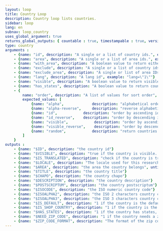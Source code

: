 ```yaml
---
layout: loop
title: Country Loop
description: Country loop lists countries.
sidebar: loop
lang: en
subnav: loop_country
uses_global_argument: true
returns_global_outputs: { countable : true, timestampable : true, versionable : false }
type: country
arguments :
    - {name: "id", description: "A single or a list of country ids.", example: "id=\"2\", id=\"1,4,7\""}
    - {name: "area", description: "A single or a list of area ids.", example: "area=\"10,9\", area: \"500\""}
    - {name: "with_area", description: "A boolean value to return either countries whose area is defined either all the others.", example: "with_area=\"true\""}
    - {name: "exclude", description: "A single or a list of country ids to exclude from the results.", example: "exclude=\"2\", exclude=\"1,4,7\""}
    - {name: "exclude_area", description: "A single or list of area IDs. Countries which belongs to these areas are excluded from the results", example: "exclude_area=\"7\", exclude_area=\"3,102,14\""}
    - {name: "lang", description: "A lang id", example: "lang=\"1\""}
    - {name: "visible", description: "A boolean value to return visible or not visible countries (possible values : yes, no or *).", example: "visible=\"no\"", default: "yes", from_version: "2.3"}
    - {name: "has_states", description: "A boolean value to return countries that have states or not (possible values : yes, no or *).", example: "has_states=\"no\"", default: "*", from_version: "2.3"}
    - {
        name: "order", description: "A list of values for sort order", example: "order=\"alpha_reverse\"", default: "id",
        expected_values: [
            {name: "alpha",             description: "alphabetical order on title"},
            {name: "alpha-reverse",     description: "reverse alphabetical order on title"},
            {name: "id",            description: "order by ascending id"},
            {name: "id_reverse",    description: "order by descending id"},
            {name: "visible",            description: "order by ascending visibility"},
            {name: "visible_reverse",    description: "order by descending visibility"},
            {name: "random",            description: "return countries in pseudo-random order"}
        ]
    }
outputs :
    - {name: "$ID", description: "the country id"}
    - {name: "$VISIBLE", description: "true if the country is visible. False otherwise"}
    - {name: "$IS_TRANSLATED", description: "check if the country is translated"}
    - {name: "$LOCALE", description: "The locale used for this research"}
    - {name: "$AREA", description: "the area the country belongs", until_version: "2.2"}
    - {name: "$TITLE", description: "the country title"}
    - {name: "$CHAPO", description: "the country chapo"}
    - {name: "$DESCRIPTION", description: "the country description"}
    - {name: "$POSTSCRIPTUM", description: "the country postscriptum"}
    - {name: "$ISOCODE", description: "the ISO numeric country code"}
    - {name: "$ISOALPHA2", description: "the ISO 2 characters country code"}
    - {name: "$ISOALPHA3", description: "the ISO 3 characters country code"}
    - {name: "$IS_DEFAULT", description: "1 if the country is the default one, 0 otherwise"}
    - {name: "$IS_SHOP_COUNTRY", description: "1 if the country is the shop country, 0 otherwise"}
    - {name: "$HAS_STATES", description: "1 if the country has states, 0 otherwise", from_version: "2.3"}
    - {name: "$NEED_ZIP_CODE", description: "1 if the country needs a zip code for address, 0 otherwise", from_version: "2.3"}
    - {name: "$ZIP_CODE_FORMAT", description: "The format of the zip code for this country where N is a digit, L a letter and C a state ISO code.", from_version: "2.3"}
---
```

